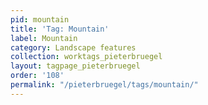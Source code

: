 ```yaml
---
pid: mountain
title: 'Tag: Mountain'
label: Mountain
category: Landscape features
collection: worktags_pieterbruegel
layout: tagpage_pieterbruegel
order: '108'
permalink: "/pieterbruegel/tags/mountain/"
---
```

